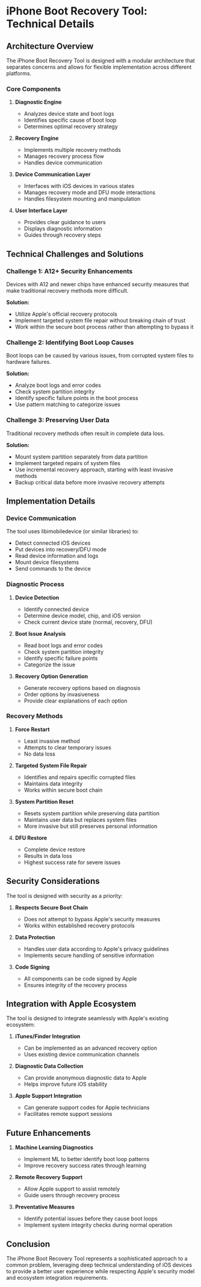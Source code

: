 # iPhone Boot Recovery Tool: Technical Details

## Architecture Overview

The iPhone Boot Recovery Tool is designed with a modular architecture that separates concerns and allows for flexible implementation across different platforms.

### Core Components

1. **Diagnostic Engine**
   - Analyzes device state and boot logs
   - Identifies specific cause of boot loop
   - Determines optimal recovery strategy

2. **Recovery Engine**
   - Implements multiple recovery methods
   - Manages recovery process flow
   - Handles device communication

3. **Device Communication Layer**
   - Interfaces with iOS devices in various states
   - Manages recovery mode and DFU mode interactions
   - Handles filesystem mounting and manipulation

4. **User Interface Layer**
   - Provides clear guidance to users
   - Displays diagnostic information
   - Guides through recovery steps

## Technical Challenges and Solutions

### Challenge 1: A12+ Security Enhancements

Devices with A12 and newer chips have enhanced security measures that make traditional recovery methods more difficult.

**Solution:**
- Utilize Apple's official recovery protocols
- Implement targeted system file repair without breaking chain of trust
- Work within the secure boot process rather than attempting to bypass it

### Challenge 2: Identifying Boot Loop Causes

Boot loops can be caused by various issues, from corrupted system files to hardware failures.

**Solution:**
- Analyze boot logs and error codes
- Check system partition integrity
- Identify specific failure points in the boot process
- Use pattern matching to categorize issues

### Challenge 3: Preserving User Data

Traditional recovery methods often result in complete data loss.

**Solution:**
- Mount system partition separately from data partition
- Implement targeted repairs of system files
- Use incremental recovery approach, starting with least invasive methods
- Backup critical data before more invasive recovery attempts

## Implementation Details

### Device Communication

The tool uses libimobiledevice (or similar libraries) to:
- Detect connected iOS devices
- Put devices into recovery/DFU mode
- Read device information and logs
- Mount device filesystems
- Send commands to the device

### Diagnostic Process

1. **Device Detection**
   - Identify connected device
   - Determine device model, chip, and iOS version
   - Check current device state (normal, recovery, DFU)

2. **Boot Issue Analysis**
   - Read boot logs and error codes
   - Check system partition integrity
   - Identify specific failure points
   - Categorize the issue

3. **Recovery Option Generation**
   - Generate recovery options based on diagnosis
   - Order options by invasiveness
   - Provide clear explanations of each option

### Recovery Methods

1. **Force Restart**
   - Least invasive method
   - Attempts to clear temporary issues
   - No data loss

2. **Targeted System File Repair**
   - Identifies and repairs specific corrupted files
   - Maintains data integrity
   - Works within secure boot chain

3. **System Partition Reset**
   - Resets system partition while preserving data partition
   - Maintains user data but replaces system files
   - More invasive but still preserves personal information

4. **DFU Restore**
   - Complete device restore
   - Results in data loss
   - Highest success rate for severe issues

## Security Considerations

The tool is designed with security as a priority:

1. **Respects Secure Boot Chain**
   - Does not attempt to bypass Apple's security measures
   - Works within established recovery protocols

2. **Data Protection**
   - Handles user data according to Apple's privacy guidelines
   - Implements secure handling of sensitive information

3. **Code Signing**
   - All components can be code signed by Apple
   - Ensures integrity of the recovery process

## Integration with Apple Ecosystem

The tool is designed to integrate seamlessly with Apple's existing ecosystem:

1. **iTunes/Finder Integration**
   - Can be implemented as an advanced recovery option
   - Uses existing device communication channels

2. **Diagnostic Data Collection**
   - Can provide anonymous diagnostic data to Apple
   - Helps improve future iOS stability

3. **Apple Support Integration**
   - Can generate support codes for Apple technicians
   - Facilitates remote support sessions

## Future Enhancements

1. **Machine Learning Diagnostics**
   - Implement ML to better identify boot loop patterns
   - Improve recovery success rates through learning

2. **Remote Recovery Support**
   - Allow Apple support to assist remotely
   - Guide users through recovery process

3. **Preventative Measures**
   - Identify potential issues before they cause boot loops
   - Implement system integrity checks during normal operation

## Conclusion

The iPhone Boot Recovery Tool represents a sophisticated approach to a common problem, leveraging deep technical understanding of iOS devices to provide a better user experience while respecting Apple's security model and ecosystem integration requirements.
